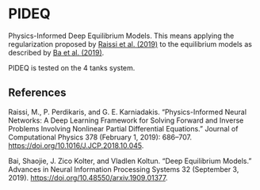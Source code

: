 # PIDEQ

Physics-Informed Deep Equilibrium Models. This means applying the regularization proposed by [Raissi et al. (2019)](#1) to the equilibrium models as described by [Ba et al. (2019)](#2).

PIDEQ is tested on the 4 tanks system.


## References

<a id="1">Raissi, M., P. Perdikaris, and G. E. Karniadakis</a>. “Physics-Informed Neural Networks: A Deep Learning Framework for Solving Forward and Inverse Problems Involving Nonlinear Partial Differential Equations.” Journal of Computational Physics 378 (February 1, 2019): 686–707. https://doi.org/10.1016/J.JCP.2018.10.045.

<a id="1">Bai, Shaojie, J. Zico Kolter, and Vladlen Koltun</a>. “Deep Equilibrium Models.” Advances in Neural Information Processing Systems 32 (September 3, 2019). https://doi.org/10.48550/arxiv.1909.01377.

